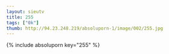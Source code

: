 ```yaml
--- 
layout: sieutv
title: 255
tags: ["0k"]
thumb: http://94.23.248.219/absoluporn-1/image/002/255.jpg
---
```

{% include absoluporn key="255" %} 
